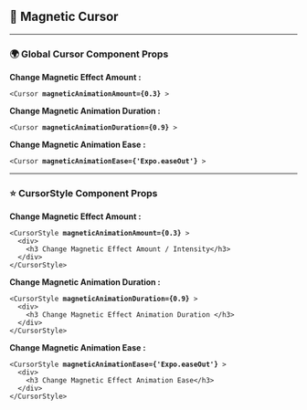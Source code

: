 <h2>
🧲 Magnetic Cursor
</h2>

[//]: # (----)
<hr>

[//]: # (------------------------------------------)
<h3>🌍 Global Cursor Component Props </h3>

<p> <b> Change Magnetic Effect Amount :</b> </p>
<pre><code>&lt;Cursor <b>magneticAnimationAmount={0.3}</b> &gt;
</code></pre>

<p> <b> Change Magnetic Animation Duration :</b> </p>
<pre><code>&lt;Cursor <b>magneticAnimationDuration={0.9}</b> &gt;
</code></pre>

<p> <b> Change Magnetic Animation Ease :</b> </p>
<pre><code>&lt;Cursor <b>magneticAnimationEase={'Expo.easeOut'}</b> &gt;
</code></pre>

[//]: # (----)
<hr>

[//]: # (------------------------------------------)

[//]: # (------------------------------------------)
<h3>⭐️ CursorStyle Component Props </h3>
<p> <b> Change Magnetic Effect Amount :</b> </p>
<pre><code>&lt;CursorStyle <b>magneticAnimationAmount={0.3}</b> &gt;
  &lt;div&gt;
    &lt;h3 Change Magnetic Effect Amount / Intensity&lt;/h3&gt;
  &lt;/div&gt;
&lt;/CursorStyle&gt;
</code></pre>

<p> <b> Change Magnetic Animation Duration :</b> </p>
<pre><code>&lt;CursorStyle <b>magneticAnimationDuration={0.9}</b> &gt;
  &lt;div&gt;
    &lt;h3 Change Magnetic Effect Animation Duration &lt;/h3&gt;
  &lt;/div&gt;
&lt;/CursorStyle&gt;
</code></pre>

<p> <b> Change Magnetic Animation Ease :</b> </p>
<pre><code>&lt;CursorStyle <b>magneticAnimationEase={'Expo.easeOut'}</b> &gt;
  &lt;div&gt;
    &lt;h3 Change Magnetic Effect Animation Ease&lt;/h3&gt;
  &lt;/div&gt;
&lt;/CursorStyle&gt;
</code></pre>
